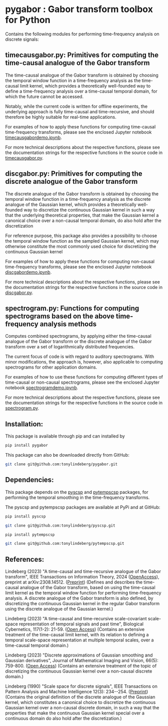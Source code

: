 # pygabor : Gabor transform toolbox for Python

Contains the following modules for performing time-frequency analysis on discrete signals:

## timecausgabor.py: Primitives for computing the time-causal analogue of the Gabor transform

The time-causal analogue of the Gabor transform is obtained by choosing the temporal window function in a time-frequency analysis as the time-causal limit kernel, which provides a theoretically well-founded way to define a time-frequency analysis over a time-causal temporal domain, for which the future cannot be accessed.

Notably, while the current code is written for offline experiments, the underlying approach is fully time-causal and time-recursive, and should therefore be highly suitable for real-time applications.

For examples of how to apply these functions for computing time-causal time-frequency transforms, please see the enclosed Jupyter notebook 
[timecausgabordemo.ipynb](https://github.com/tonylindeberg/pygabor/blob/main/timecausgabordemo.ipynb).

For more technical descriptions about the respective functions, please see
the documentation strings for the respective functions in the source code
in [timecausgabor.py](https://github.com/tonylindeberg/pygabor/blob/main/pygabor/timecausgabor.py).



## discgabor.py: Primitives for computing the discrete analogue of the Gabor transform

The discrete analogue of the Gabor transform is obtained by choosing the temporal window function in a time-frequency analysis as the discrete analogue of the Gaussian kernel, which provides a theoretically well-founded way to discretize the continuous Gaussian kernel in such a way that the underlying theoretical properties, that make the Gaussian kernel a canonical choice over a non-causal temporal domain, do also hold after the discretization

For reference purpose, this package also provides a possibility to choose the temporal window function as the sampled Gaussian kernel, which may otherwise constitute the most commonly used choice for discretizing the continuous Gaussian kernel

For examples of how to apply these functions for computing non-causal time-frequency transforms, please see the enclosed Jupyter notebook 
[discgabordemo.ipynb](https://github.com/tonylindeberg/pygabor/blob/main/discgabordemo.ipynb).

For more technical descriptions about the respective functions, please see
the documentation strings for the respective functions in the source code
in [discgabor.py](https://github.com/tonylindeberg/pygabor/blob/main/pygabor/discgabor.py).


## spectrogram.py: Functions for computing spectrograms based on the above time-frequency analysis methods

Computes combined spectrograms, by applying either the time-causal analogue of the Gabor transform or the discrete analogue of the Gabor transform over a set of logarithmically distributed frequencies.

The current focus of code is with regard to auditory spectrograms. With minor modifications, the approach is, however, also applicable to computing spectrograms for other application domains.

For examples of how to use these functions for computing different types of time-causal or non-causal spectrograms, please see the enclosed Jupyter notebook 
[spectrogramdemo.ipynb](https://github.com/tonylindeberg/pygabor/blob/main/spectrogramdemo.ipynb).

For more technical descriptions about the respective functions, please see
the documentation strings for the respective functions in the source code
in [spectrogram.py](https://github.com/tonylindeberg/pygabor/blob/main/pygabor/spectrogram.py).


## Installation:

This package is available 
through pip and can installed by

```bash
pip install pygabor
```

This package can also be downloaded directly from GitHub:

```bash
git clone git@github.com:tonylindeberg/pygabor.git
```


## Dependencies:

This package depends on the 
[pyscsp](https://github.com/tonylindeberg/pyscsp)
and 
[pytempscsp](https://github.com/tonylindeberg/pytempscsp)
packages, for performing the temporal smoothing in the time-frequency transforms. 

The pyscsp and pytempscsp packages are available at PyPi and at GitHub:

```bash
pip install pyscsp
```

```bash
git clone git@github.com:tonylindeberg/pyscsp.git
```

```bash
pip install pytempscsp
```

```bash
git clone git@github.com:tonylindeberg/pytempscsp.git
```

## References:

Lindeberg (2023) "A time-causal and time-recursive analogue of the
Gabor transform", IEEE Transactions on Information Theory, 2024
([OpenAccess](https://doi.org/10.1109/TIT.2024.3507879)),
preprint at arXiv:2308.14512.
([Preprint](https://arxiv.org/abs/2308.14512))
(Defines and describes the time-causal analogue of the Gabor transform, based on using the time-causal limit kernel as the temporal window function for performing time-frequency analysis. A discrete analogue of the Gabor transform is also defined, by discretizing the continuous Gaussian kernel in the regular Gabor transform using the discrete analogue of the Gaussian kernel.)

Lindeberg (2023) "A time-causal and time-recursive scale-covariant scale-space representation of temporal signals and past time", Biological Cybernetics, 117(1-2): 21-59. 
([Open Access](http://dx.doi.org/10.1007/s00422-022-00953-6))
(Contains an extensive treatment of the time-causal limit kernel, with its relation to defining a temporal scale-space representation at multiple temporal scales, over a time-causal temporal domain.)

Lindeberg (2023) "Discrete approximations of Gaussian smoothing and Gaussian derivatives",  Journal of Mathematical Imaging and Vision,
66(5): 759-800.
([Open Access](https://doi.org/10.1007/s10851-024-01196-9))
(Contains an extensive treatment of the topic of discretizing the continuous Gaussian kernel over a non-causal discrete domain.)

Lindeberg (1990) "Scale space for discrete signals", IEEE Transactions on Pattern Analysis and Machine Intelligence 12(3): 234--254.
([Preprint](http://kth.diva-portal.org/smash/record.jsf?pid=diva2%3A472968&dswid=6991))
(Contains the original definition of the discrete analogue of the Gaussian kernel, which constitutes a canonical choice to discretize the continuous Gaussian kernel over a non-causal discrete domain, in such a way that the properties that make the continuous Gaussian kernel special over a continuous domain do also hold after the discretization.)



